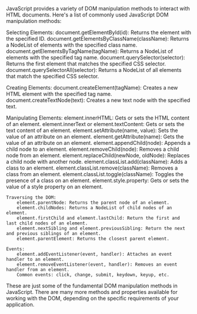 JavaScript provides a variety of DOM manipulation methods to interact with HTML documents. Here's a list of commonly used JavaScript DOM manipulation methods:

 Selecting Elements:
        document.getElementById(id): Returns the element with the specified ID.
        document.getElementsByClassName(className): Returns a NodeList of elements with the specified class name.
        document.getElementsByTagName(tagName): Returns a NodeList of elements with the specified tag name.
        document.querySelector(selector): Returns the first element that matches the specified CSS selector.
        document.querySelectorAll(selector): Returns a NodeList of all elements that match the specified CSS selector.

 Creating Elements:
        document.createElement(tagName): Creates a new HTML element with the specified tag name.
        document.createTextNode(text): Creates a new text node with the specified text.

 Manipulating Elements:
        element.innerHTML: Gets or sets the HTML content of an element.
        element.innerText or element.textContent: Gets or sets the text content of an element.
        element.setAttribute(name, value): Sets the value of an attribute on an element.
        element.getAttribute(name): Gets the value of an attribute on an element.
        element.appendChild(node): Appends a child node to an element.
        element.removeChild(node): Removes a child node from an element.
        element.replaceChild(newNode, oldNode): Replaces a child node with another node.
        element.classList.add(className): Adds a class to an element.
        element.classList.remove(className): Removes a class from an element.
        element.classList.toggle(className): Toggles the presence of a class on an element.
        element.style.property: Gets or sets the value of a style property on an element.

    Traversing the DOM:
        element.parentNode: Returns the parent node of an element.
        element.childNodes: Returns a NodeList of child nodes of an element.
        element.firstChild and element.lastChild: Return the first and last child nodes of an element.
        element.nextSibling and element.previousSibling: Return the next and previous siblings of an element.
        element.parentElement: Returns the closest parent element.

    Events:
        element.addEventListener(event, handler): Attaches an event handler to an element.
        element.removeEventListener(event, handler): Removes an event handler from an element.
        Common events: click, change, submit, keydown, keyup, etc.

These are just some of the fundamental DOM manipulation methods in JavaScript. There are many more methods and properties available for working with the DOM, depending on the specific requirements of your application.